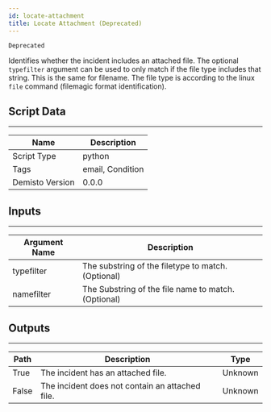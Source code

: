 ```yaml
---
id: locate-attachment
title: Locate Attachment (Deprecated)
---
```


`Deprecated`

Identifies whether the incident includes an attached file. The optional `typefilter` argument can be used to only match if the file type includes that string. This is the same for filename. The file type is according to the linux `file` command (filemagic format identification).

## Script Data
---

| **Name** | **Description** |
| --- | --- |
| Script Type | python |
| Tags | email, Condition |
| Demisto Version | 0.0.0 |

## Inputs
---

| **Argument Name** | **Description** |
| --- | --- |
| typefilter | The substring of the filetype to match. (Optional) |
| namefilter | The Substring of the file name to match. (Optional) |

## Outputs
---

| **Path** | **Description** | **Type** |
| --- | --- | --- |
| True | The incident has an attached file. | Unknown |
| False | The incident does not contain an attached file. | Unknown |
